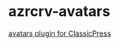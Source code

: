 # azrcrv-avatars
[avatars plugin for ClassicPress](https://development.azurecurve.co.uk/classicpress-plugins/avatars/)